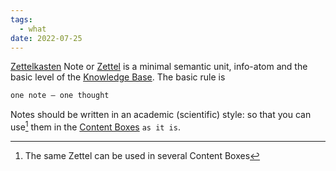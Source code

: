 ```yaml
---
tags:
  - what
date: 2022-07-25
---
```


[Zettelkasten](https://en.wikipedia.org/wiki/Zettelkasten) Note or [Zettel](https://zettelkasten.de/introduction/) is a minimal semantic unit, info-atom and the basic level of the [Knowledge Base](..\Knowledge%20Base.md). The basic rule is

````markdown {linenos=false}
one note – one thought
````

Notes should be written in an academic (scientific) style: so that you can use[^202207251200-1] them in the [Content Boxes](..\Content%20Box.md) `as it is`.

[^202207251200-1]: The same Zettel can be used in several Content Boxes

